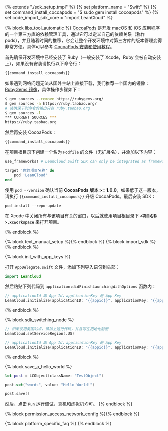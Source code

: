 {% extends "./sdk_setup.tmpl" %}
{% set platform_name = "Swift" %}
{% set command_install_cocoapods = "$ sudo gem install cocoapods" %}
{% set code_import_sdk_core = "import LeanCloud" %}

{% block libs_tool_automatic %}
[CocoaPods](http://www.cocoapods.org/) 是开发 macOS 和 iOS 应用程序的一个第三方库的依赖管理工具，通过它可以定义自己的依赖关系（称作 pods），并且随着时间的推移，它会让整个开发环境中对第三方库的版本管理变得非常方便。具体可以参考 [CocoaPods 安装和使用教程](http://code4app.com/article/cocoapods-install-usage)。

首先确保开发环境中已经安装了 Ruby（一般安装了 Xcode，Ruby 会被自动安装上），如果没有安装请执行以下命令行：

```sh
{{command_install_cocoapods}}
```

如果遇到网络问题无法从国外主站上直接下载，我们推荐一个国内的镜像：[RubyGems 镜像](http://ruby.taobao.org/)，具体操作步骤如下：

```sh
$ gem sources --remove https://rubygems.org/
$ gem sources -a https://ruby.taobao.org/
# 请确保下列命令的输出只有 ruby.taobao.org
$ gem sources -l
*** CURRENT SOURCES ***
https://ruby.taobao.org
```

然后再安装 CocoaPods：

```sh
{{command_install_cocoapods}}
```

在项目根目录下创建一个名为 `Podfile` 的文件（无扩展名），并添加以下内容：

```ruby
use_frameworks! # LeanCloud Swift SDK can only be integrated as framework.

target '你的项目名称' do
	pod 'LeanCloud'
end
```

使用 `pod --version` 确认当前 **CocoaPods 版本 >= 1.0.0**，如果低于这一版本，请执行 `{{command_install_cocoapods}}` 升级 CocoaPods。最后安装 SDK：

```
pod install --repo-update
```

在 Xcode 中关闭所有与该项目有关的窗口，以后就使用项目根目录下 **`<项目名称>.xcworkspace`** 来打开项目。

{% endblock %}

{% block text_manual_setup %}{% endblock %}
{% block import_sdk %}
{% endblock %}

{% block init_with_app_keys %}

打开 `AppDelegate.swift` 文件，添加下列导入语句到头部：

```swift
import LeanCloud
```

然后粘贴下列代码到 `application:didFinishLaunchingWithOptions` 函数内：

```swift
// applicationId 即 App Id，applicationKey 是 App Key
LeanCloud.initialize(applicationID: "{{appid}}", applicationKey: "{{appkey}}")
```
{% endblock %}

{% block sdk_switching_node %}

```swift
// 如果使用美国站点，请加上这行代码，并且写在初始化前面
LeanCloud.setServiceRegion(.US)

// applicationId 即 App Id，applicationKey 是 App Key
LeanCloud.initialize(applicationID: "{{appid}}", applicationKey: "{{appkey}}")
```
{% endblock %}

{% block save_a_hello_world %}

```swift
let post = LCObject(className: "TestObject")

post.set("words", value: "Hello World!")

post.save()
```

然后，点击 `Run` 运行调试，真机和虚拟机均可。
{% endblock %}

{% block permission_access_network_config %}{% endblock %}

{% block platform_specific_faq %}
{% endblock %}

